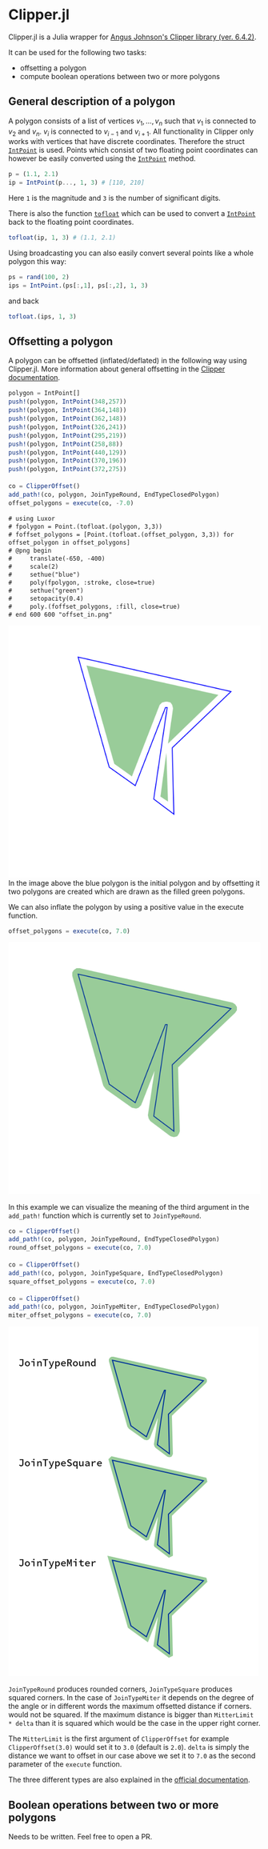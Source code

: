 # Clipper.jl

Clipper.jl is a Julia wrapper for [Angus Johnson's Clipper library (ver. 6.4.2)](http://www.angusj.com/delphi/clipper.php).

It can be used for the following two tasks:
- offsetting a polygon 
- compute boolean operations between two or more polygons

## General description of a polygon

A polygon consists of a list of vertices $v_1, \dots, v_n$ such that $v_1$ is connected to $v_2$ and $v_n$. $v_i$ is connected to $v_{i-1}$ and $v_{i+1}$.
All functionality in Clipper only works with vertices that have discrete coordinates. Therefore the struct [`IntPoint`](@ref) is used.
Points which consist of two floating point coordinates can however be easily converted using the [`IntPoint`](@ref) method.

```julia
p = (1.1, 2.1)
ip = IntPoint(p..., 1, 3) # [110, 210]
```

Here `1` is the magnitude and `3` is the number of significant digits.

There is also the function [`tofloat`](@ref) which can be used to convert a [`IntPoint`](@ref) back to the floating point coordinates.

```julia
tofloat(ip, 1, 3) # (1.1, 2.1)
```

Using broadcasting you can also easily convert several points like a whole polygon this way:

```julia
ps = rand(100, 2) 
ips = IntPoint.(ps[:,1], ps[:,2], 1, 3)
```

and back
```julia
tofloat.(ips, 1, 3)
```

## Offsetting a polygon

A polygon can be offsetted (inflated/deflated) in the following way using Clipper.jl. More information about general offsetting in the [Clipper documentation](http://www.angusj.com/delphi/clipper/documentation/Docs/Units/ClipperLib/Classes/ClipperOffset/_Body.htm).


```julia
polygon = IntPoint[]
push!(polygon, IntPoint(348,257))
push!(polygon, IntPoint(364,148))
push!(polygon, IntPoint(362,148))
push!(polygon, IntPoint(326,241))
push!(polygon, IntPoint(295,219))
push!(polygon, IntPoint(258,88))
push!(polygon, IntPoint(440,129))
push!(polygon, IntPoint(370,196))
push!(polygon, IntPoint(372,275))

co = ClipperOffset()
add_path!(co, polygon, JoinTypeRound, EndTypeClosedPolygon)
offset_polygons = execute(co, -7.0)
```

```@meta
# using Luxor
# fpolygon = Point.(tofloat.(polygon, 3,3))
# foffset_polygons = [Point.(tofloat.(offset_polygon, 3,3)) for offset_polygon in offset_polygons]
# @png begin
#     translate(-650, -400)
#     scale(2)
#     sethue("blue")
#     poly(fpolygon, :stroke, close=true)
#     sethue("green")
#     setopacity(0.4)
#     poly.(foffset_polygons, :fill, close=true)
# end 600 600 "offset_in.png"
```

![Offset polygon](assets/offset_in.png)
In the image above the blue polygon is the initial polygon and by offsetting it two polygons are created
which are drawn as the filled green polygons.

We can also inflate the polygon by using a positive value in the execute function.
```julia
offset_polygons = execute(co, 7.0)
```

![Inflating the polygon](assets/offset_out.png)

In this example we can visualize the meaning of the third argument in the `add_path!` function which is currently set to `JoinTypeRound`.

```julia
co = ClipperOffset()
add_path!(co, polygon, JoinTypeRound, EndTypeClosedPolygon)
round_offset_polygons = execute(co, 7.0)

co = ClipperOffset()
add_path!(co, polygon, JoinTypeSquare, EndTypeClosedPolygon)
square_offset_polygons = execute(co, 7.0)

co = ClipperOffset()
add_path!(co, polygon, JoinTypeMiter, EndTypeClosedPolygon)
miter_offset_polygons = execute(co, 7.0)
```

![Different offsetting types](assets/offset_diff_types.png)

`JoinTypeRound` produces rounded corners, `JoinTypeSquare` produces squared corners.
In the case of `JoinTypeMiter` it depends on the degree of the angle or in different words the maximum offsetted distance if corners.
would not be squared. If the maximum distance is bigger than `MitterLimit * delta` than it is squared which would be the case in the upper right corner.

The `MitterLimit` is the first argument of `ClipperOffset` for example `ClipperOffset(3.0)` would set it to `3.0` (default is `2.0`).
`delta` is simply the distance we want to offset in our case above we set it to `7.0` as the second parameter of the `execute` function.

The three different types are also explained in the [official documentation](http://www.angusj.com/delphi/clipper/documentation/Docs/Units/ClipperLib/Types/JoinType.htm).

## Boolean operations between two or more polygons

Needs to be written. Feel free to open a PR.



